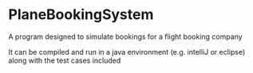 # PlaneBookingSystem

A program designed to simulate bookings for a flight booking company

It can be compiled and run in a java environment (e.g. intelliJ or eclipse) along with the test cases included
